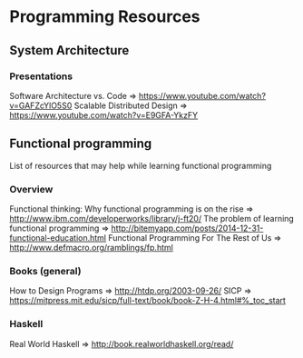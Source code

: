 # Programming Resources

## System Architecture

### Presentations
Software Architecture vs. Code  => https://www.youtube.com/watch?v=GAFZcYlO5S0
Scalable Distributed Design => https://www.youtube.com/watch?v=E9GFA-YkzFY

## Functional programming
List of resources that may help while learning functional programming

### Overview
Functional thinking: Why functional programming is on the rise => http://www.ibm.com/developerworks/library/j-ft20/
The problem of learning functional programming => http://bitemyapp.com/posts/2014-12-31-functional-education.html
Functional Programming For The Rest of Us => http://www.defmacro.org/ramblings/fp.html

### Books (general)
How to Design Programs => http://htdp.org/2003-09-26/
SICP => https://mitpress.mit.edu/sicp/full-text/book/book-Z-H-4.html#%_toc_start

### Haskell
Real World Haskell => http://book.realworldhaskell.org/read/



